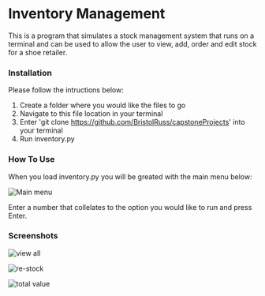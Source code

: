 # Inventory Management

This is a program that simulates a stock management system that runs on a terminal and can be used to allow the user to view, add, order and edit 
stock for a shoe retailer. 

### Installation

Please follow the intructions below: 
1. Create a folder where you would like the files to go
2. Navigate to this file location in your terminal
3. Enter 'git clone https://github.com/BristolRuss/capstoneProjects' into your terminal
4. Run inventory.py

### How To Use

When you load inventory.py you will be greated with the main menu below:

![Main menu](https://i.imgur.com/kQE3eRN.png)

Enter a number that collelates to the option you would like to run and press Enter. 

### Screenshots

![view all](https://i.imgur.com/8q7V9vp.png)

![re-stock](https://i.imgur.com/y0vpu3N.png)

![total value](https://i.imgur.com/41DmyTI.png)
